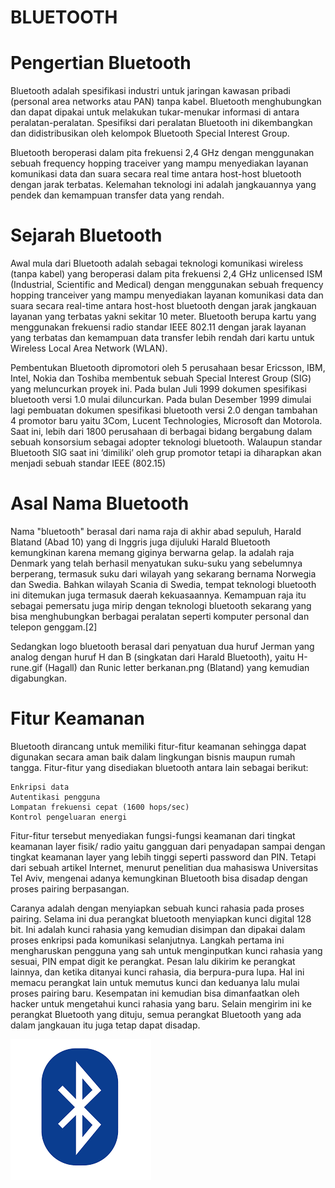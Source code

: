 # BLUETOOTH

# Pengertian Bluetooth
  Bluetooth adalah spesifikasi industri untuk jaringan kawasan pribadi (personal area networks atau PAN) tanpa kabel. Bluetooth menghubungkan dan dapat dipakai untuk melakukan tukar-menukar informasi di antara peralatan-peralatan. Spesifiksi dari peralatan Bluetooth ini dikembangkan dan didistribusikan oleh kelompok Bluetooth Special Interest Group.

Bluetooth beroperasi dalam pita frekuensi 2,4 GHz dengan menggunakan sebuah frequency hopping traceiver yang mampu menyediakan layanan komunikasi data dan suara secara real time antara host-host bluetooth dengan jarak terbatas. Kelemahan teknologi ini adalah jangkauannya yang pendek dan kemampuan transfer data yang rendah.

# Sejarah Bluetooth
  Awal mula dari Bluetooth adalah sebagai teknologi komunikasi wireless (tanpa kabel) yang beroperasi dalam pita frekuensi 2,4 GHz unlicensed ISM (Industrial, Scientific and Medical) dengan menggunakan sebuah frequency hopping tranceiver yang mampu menyediakan layanan komunikasi data dan suara secara real-time antara host-host bluetooth dengan jarak jangkauan layanan yang terbatas yakni sekitar 10 meter. Bluetooth berupa kartu yang menggunakan frekuensi radio standar IEEE 802.11 dengan jarak layanan yang terbatas dan kemampuan data transfer lebih rendah dari kartu untuk Wireless Local Area Network (WLAN).

Pembentukan Bluetooth dipromotori oleh 5 perusahaan besar Ericsson, IBM, Intel, Nokia dan Toshiba membentuk sebuah Special Interest Group (SIG) yang meluncurkan proyek ini. Pada bulan Juli 1999 dokumen spesifikasi bluetooth versi 1.0 mulai diluncurkan. Pada bulan Desember 1999 dimulai lagi pembuatan dokumen spesifikasi bluetooth versi 2.0 dengan tambahan 4 promotor baru yaitu 3Com, Lucent Technologies, Microsoft dan Motorola. Saat ini, lebih dari 1800 perusahaan di berbagai bidang bergabung dalam sebuah konsorsium sebagai adopter teknologi bluetooth. Walaupun standar Bluetooth SIG saat ini ‘dimiliki’ oleh grup promotor tetapi ia diharapkan akan menjadi sebuah standar IEEE (802.15)

# Asal Nama Bluetooth
  Nama "bluetooth" berasal dari nama raja di akhir abad sepuluh, Harald Blatand (Abad 10) yang di Inggris juga dijuluki Harald Bluetooth kemungkinan karena memang giginya berwarna gelap. Ia adalah raja Denmark yang telah berhasil menyatukan suku-suku yang sebelumnya berperang, termasuk suku dari wilayah yang sekarang bernama Norwegia dan Swedia. Bahkan wilayah Scania di Swedia, tempat teknologi bluetooth ini ditemukan juga termasuk daerah kekuasaannya. Kemampuan raja itu sebagai pemersatu juga mirip dengan teknologi bluetooth sekarang yang bisa menghubungkan berbagai peralatan seperti komputer personal dan telepon genggam.[2]

Sedangkan logo bluetooth berasal dari penyatuan dua huruf Jerman yang analog dengan huruf H dan B (singkatan dari Harald Bluetooth), yaitu H-rune.gif (Hagall) dan Runic letter berkanan.png (Blatand) yang kemudian digabungkan.

# Fitur Keamanan
  Bluetooth dirancang untuk memiliki fitur-fitur keamanan sehingga dapat digunakan secara aman baik dalam lingkungan bisnis maupun rumah tangga. Fitur-fitur yang disediakan bluetooth antara lain sebagai berikut:

    Enkripsi data
    Autentikasi pengguna
    Lompatan frekuensi cepat (1600 hops/sec)
    Kontrol pengeluaran energi
    
Fitur-fitur tersebut menyediakan fungsi-fungsi keamanan dari tingkat keamanan layer fisik/ radio yaitu gangguan dari penyadapan sampai dengan tingkat keamanan layer yang lebih tinggi seperti password dan PIN. Tetapi dari sebuah artikel Internet, menurut penelitian dua mahasiswa Universitas Tel Aviv, mengenai adanya kemungkinan Bluetooth bisa disadap dengan proses pairing berpasangan.

Caranya adalah dengan menyiapkan sebuah kunci rahasia pada proses pairing. Selama ini dua perangkat bluetooth menyiapkan kunci digital 128 bit. Ini adalah kunci rahasia yang kemudian disimpan dan dipakai dalam proses enkripsi pada komunikasi selanjutnya. Langkah pertama ini mengharuskan pengguna yang sah untuk menginputkan kunci rahasia yang sesuai, PIN empat digit ke perangkat. Pesan lalu dikirim ke perangkat lainnya, dan ketika ditanyai kunci rahasia, dia berpura-pura lupa. Hal ini memacu perangkat lain untuk memutus kunci dan keduanya lalu mulai proses pairing baru. Kesempatan ini kemudian bisa dimanfaatkan oleh hacker untuk mengetahui kunci rahasia yang baru. Selain mengirim ini ke perangkat Bluetooth yang dituju, semua perangkat Bluetooth yang ada dalam jangkauan itu juga tetap dapat disadap.


![Image](bluetooth.png)


